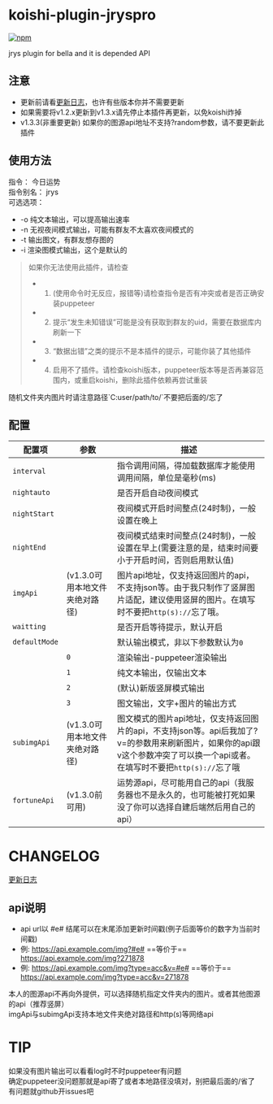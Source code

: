 # koishi-plugin-jryspro

[![npm](https://img.shields.io/npm/v/koishi-plugin-jryspro?style=flat-square)](https://www.npmjs.com/package/koishi-plugin-jryspro)

jrys plugin for bella and it is depended API
## 注意
* 更新前请看[更新日志](https://raw.githubusercontent.com/Twiyin0/koishi-plugin-jryspro/main/CHANGELOG.md)，也许有些版本你并不需要更新  
* 如果需要将v1.2.x更新到v1.3.x请先停止本插件再更新，以免koishi炸掉  
* v1.3.3(非重要更新)  如果你的图源api地址不支持?random参数，请不要更新此插件  

## 使用方法
指令： 今日运势  
指令别名： jrys  
可选选项：  
* -o 纯文本输出，可以提高输出速率  
* -n 无视夜间模式输出，可能有群友不太喜欢夜间模式的  
* -t 输出图文，有群友想存图的
* -i 渲染图模式输出，这个是默认的

> 如果你无法使用此插件，请检查  
> - 1. (使用命令时无反应，报错等)请检查指令是否有冲突或者是否正确安装puppeteer  
> - 2. 提示“发生未知错误”可能是没有获取到群友的uid，需要在数据库内刷新一下
> - 3. “数据出错”之类的提示不是本插件的提示，可能你装了其他插件
> - 4. 启用不了插件。请检查koishi版本，puppeteer版本等是否再兼容范围内，或重启koishi，删除此插件依赖再尝试重装

随机文件夹内图片时请注意路径\`C:user/path/to/\`不要把后面的/忘了   

## 配置
| 配置项           | 参数  | 描述                                                                                                      |
|---------------|-----|---------------------------------------------------------------------------------------------------------|
| `interval`    |     | 指令调用间隔，得加载数据库才能使用调用间隔，单位是毫秒(ms)                                                                         |
| `nightauto`    |     | 是否开启自动夜间模式                                                                         |
| `nightStart`  |     | 夜间模式开启时间整点(24时制)，一般设置在晚上                                                                                |
| `nightEnd`    |     | 夜间模式结束时间整点(24时制)，一般设置在早上(需要注意的是，结束时间要小于开启时间，否则启用默认值)                                                    |
| `imgApi`      |(v1.3.0可用本地文件夹绝对路径)| 图片api地址，仅支持返回图片的api，不支持json等。由于我只制作了竖屏图片适配，建议使用竖屏的图片。在填写时不要把`http(s)://`忘了哦。                            |
| `waitting`    |     | 是否开启等待提示，默认开启                                                                                           |
| `defaultMode` |     | 默认输出模式，非以下参数默认为`0`                                                                                      |
|               | `0` | 渲染输出-puppeteer渲染输出                                                                                  |
|               | `1` | 纯文本输出，仅输出文本                                                                                             |
|               | `2` | (默认)新版竖屏模式输出                                                                               |
|               | `3` | 图文输出，文字+图片的输出方式                                                                               |
| `subimgApi`   |(v1.3.0可用本地文件夹绝对路径)| 图文模式的图片api地址，仅支持返回图片的api，不支持json等。api后我加了?v=的参数用来刷新图片，如果你的api跟v这个参数冲突了可以换一个api或者。在填写时不要把`http(s)://`忘了哦 |
| `fortuneApi`  |(v1.3.0前可用)| 运势源api，尽可能用自己的api（我服务器也不是永久的，也可能被打死如果没了你可以选择自建后端然后用自己的api）                                              |

# CHANGELOG

[更新日志](https://raw.githubusercontent.com/Twiyin0/koishi-plugin-jryspro/main/CHANGELOG.md)

## api说明
* api url以 #e# 结尾可以在末尾添加更新时间戳(例子后面等价的数字为当前时间戳)  
* 例: https://api.example.com/img?#e#  ==等价于== https://api.example.com/img?271878  
* 例: https://api.example.com/img?type=acc&v=#e#  ==等价于== https://api.example.com/img?type=acc&v=271878  

本人的图源api不再向外提供，可以选择随机指定文件夹内的图片。或者其他图源的api（推荐竖屏）  
imgApi与subimgApi支持本地文件夹绝对路径和http(s)等网络api  

# TIP
如果没有图片输出可以看看log时不时puppeteer有问题  
确定puppeteer没问题那就是api寄了或者本地路径没填对，别把最后面的/省了  
有问题就github开issues吧  
